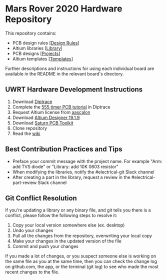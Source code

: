 # Mars Rover 2020 Hardware Repository
This repository contains:
- PCB design rules [[Design Rules](https://github.com/uwrobotics/MarsRover2020-PCB/tree/master/Design%20Rules)]
- Altium libraries [[Library](https://github.com/uwrobotics/MarsRover2020-PCB/tree/master/Library)]
- PCB designs [[Projects](https://github.com/uwrobotics/MarsRover2020-firmware/tree/alex/add-readme/misc)]
- Altium templates [[Templates](https://github.com/uwrobotics/MarsRover2020-PCB/tree/master/Templates)]

Further descriptions and instructions for using each individual board are available in the README in the relevant board's directory.

## UWRT Hardware Development Instructions

1. Download [Diptrace](https://diptrace.com/download/download-diptrace/)
2. Complete the [555 timer PCB tutorial](https://docs.google.com/document/d/1YiGjYYuB-FUKcaG-C9Ers9Dd0e59WRM9QEbI4RcCCmw/edit?usp=sharing) in Diptrace
3. Request Altium license from [aascalon](https://github.com/aascalon)
4. Download [Altium Designer 19.1.9](https://www.altium.com/products/downloads/)
5. Download [Saturn PCB Toolkit](http://www.saturnpcb.com/pcb_toolkit/)
6. Clone repository
7. Read the [wiki](https://github.com/uwrobotics/MarsRover2020-PCB/wiki)

## Best Contribution Practices and Tips
- Preface your commit message with the project name. For example "Arm: add TVS diode" or "Library: add 10K 0603 resistor"
- When modifying the libraries, notify the #electrical-git Slack channel 
- After creating a part in the library, request a review in the #electrical-part-review Slack channel

## Git Conflict Resolution
If you're updating a library or any binary file, and git tells you there is a conflict, please follow the following steps to resolve it:
1. Copy your local version somewhere else (ex. desktop)
2. Undo your changes
3. Pull all the changes from the repository, overwriting your local copy
4. Make your changes in the updated version of the file
5. Commit and push your changes

If you made a lot of changes, or you suspect someone else is working on the same file as you at the same time, then you can check the change log on github.com, the app, or the terminal (git log) to see who made the most recent changes to the file.
